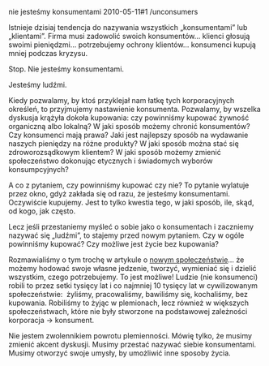 nie jesteśmy konsumentami
2010-05-11#1
/unconsumers

Istnieje dzisiaj tendencja do nazywania wszystkich &#8222;konsumentami&#8221; lub &#8222;klientami&#8221;. Firma musi zadowolić swoich konsumentów&#8230; klienci głosują swoimi pieniędzmi&#8230; potrzebujemy ochrony klientów&#8230; konsumenci kupują mniej podczas kryzysu.

Stop. Nie jesteśmy konsumentami.

Jesteśmy ludźmi.

Kiedy pozwalamy, by ktoś przyklejał nam łatkę tych korporacyjnych określeń, to przyjmujemy nastawienie konsumenta. Pozwalamy, by wszelka dyskusja krążyła dokoła kupowania: czy powinniśmy kupować żywność organiczną albo lokalną? W jaki sposób możemy chronić konsumentów? Czy konsumenci mają prawa? Jaki jest najlepszy sposób na wydawanie naszych pieniędzy na różne produkty? W jaki sposób można stać się zdroworozsądkowym klientem? W jaki sposób możemy zmienić społeczeństwo dokonując etycznych i świadomych wyborów konsumpcyjnych?

A co z pytaniem, czy powinniśmy kupować czy nie? To pytanie wylatuje przez okno, gdyż zakłada się od razu, że jesteśmy konsumentami. Oczywiście kupujemy. Jest to tylko kwestia tego, w jaki sposób, ile, skąd, od kogo, jak często.

Lecz jeśli przestaniemy myśleć o sobie jako o konsumentach i zaczniemy nazywać się &#8222;ludźmi&#8221;, to stajemy przed nowym pytaniem. Czy w ogóle powinniśmy kupować? Czy możliwe jest życie bez kupowania?

Rozmawialiśmy o tym trochę w artykule o [nowym
społeczeństwie](/nowe-spoleczenstwo)&#8230; że możemy hodować swoje własne jedzenie, tworzyć, wymieniać się i dzielić wszystkim, czego potrzebujemy. To jest możliwe! Ludzie (nie konsumenci) robili to przez setki tysięcy lat i co najmniej 10 tysięcy lat w cywilizowanym społeczeństwie:  żyliśmy, pracowaliśmy, bawiliśmy się, kochaliśmy, bez kupowania. Robiliśmy to żyjąc w plemionach, lecz również w większych społeczeństwach, które nie były stworzone na podstawowej zależności korporacja -&gt; konsument.

Nie jestem zwolennikiem powrotu plemienności. Mówię tylko, że musimy zmienić akcent dyskusji. Musimy przestać nazywać siebie konsumentami. Musimy otworzyć swoje umysły, by umożliwić inne sposoby życia.
